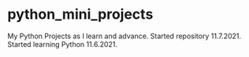 # python_mini_projects
My Python Projects as I learn and advance. Started repository 11.7.2021. Started learning Python 11.6.2021.
